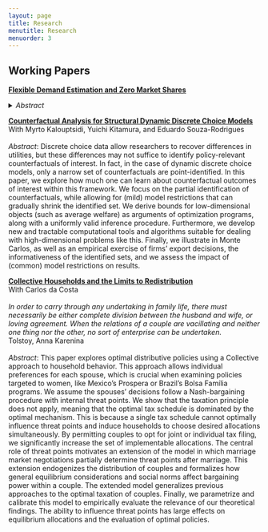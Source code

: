 ```yaml
---
layout: page
title: Research
menutitle: Research
menuorder: 3
---
```


## Working Papers

<a href="/papers/ZeroShares.pdf">__Flexible Demand Estimation and Zero Market Shares__</a>
<details>
<summary><i>Abstract</i></summary>
<p> This paper develops a flexible discrete-choice demand framework for aggregate data sets
that extends Berry, Levinsohn, and Pakes (1995) and the Pure Characteristics Demand Model of
Berry and Pakes (2007). I provide a simple, computationally tractable, asymptotically normal
estimator based on two contributions: a globally-convergent algorithm to recover utilities
from observed demand and a Quasi-Bayes approach that minimizes simulation variance. The
framework accommodates zero market shares, which are a challenge for alternative approaches.
I show that zeros in demand generate an endogenously censored model, which leads to moment
inequalities. As an application, I study moving costs US internal migration data.
</p>
</details>

<a href="/papers/DynamicPartial.pdf">__Counterfactual Analysis for Structural Dynamic Discrete Choice Models__</a><br>
With Myrto Kalouptsidi, Yuichi Kitamura, and Eduardo Souza-Rodrigues <br><br>
*Abstract*: Discrete choice data allow researchers to recover differences in utilities, but these differences may not
suffice to identify policy-relevant counterfactuals of interest. In fact, in the case of dynamic discrete
choice models, only a narrow set of counterfactuals are point-identified. In this paper, we explore
how much one can learn about counterfactual outcomes of interest within this framework. We focus
on the partial identification of counterfactuals, while allowing for (mild) model restrictions that can
gradually shrink the identified set. We derive bounds for low-dimensional objects (such as average
welfare) as arguments of optimization programs, along with a uniformly valid inference procedure.
Furthermore, we develop new and tractable computational tools and algorithms suitable for dealing
with high-dimensional problems like this. Finally, we illustrate in Monte Carlos, as well as an empirical
exercise of firms’ export decisions, the informativeness of the identified sets, and we assess the impact
of (common) model restrictions on results.

<a href="/papers/TaxFamilies.pdf">__Collective Households and the Limits to Redistribution__</a><br>
With Carlos da Costa <br><br>
_In order to carry through any undertaking in family life, there must necessarily be either complete division between the husband and wife, or loving agreement. When the relations of a couple are vacillating and neither one thing nor the other, no sort of enterprise can be undertaken._<br> Tolstoy, Anna Karenina<br><br>
*Abstract*: This paper explores optimal distributive policies using a Collective approach to household
behavior. This approach allows individual preferences for each spouse, which is crucial when
examining policies targeted to women, like Mexico’s Prospera or Brazil’s Bolsa Família programs.
We assume the spouses’ decisions follow a Nash-bargaining procedure with internal threat points.
We show that the taxation principle does not apply, meaning that the optimal tax schedule is
dominated by the optimal mechanism. This is because a single tax schedule cannot optimally
influence threat points and induce households to choose desired allocations simultaneously. By
permitting couples to opt for joint or individual tax filing, we significantly increase the set of
implementable allocations. The central role of threat points motivates an extension of the model in
which marriage market negotiations partially determine threat points after marriage. This extension
endogenizes the distribution of couples and formalizes how general equilibrium considerations and
social norms affect bargaining power within a couple. The extended model generalizes previous
approaches to the optimal taxation of couples. Finally, we parametrize and calibrate this model to
empirically evaluate the relevance of our theoretical findings. The ability to influence threat points
has large effects on equilibrium allocations and the evaluation of optimal policies.
